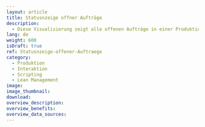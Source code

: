 ```yaml
---
layout: article
title: Statusnzeige offner Aufträge
description: 
  - Diese Visualisierung zeigt alle offenen Aufträge in einer Produktion an. Jeder Auftrag muss drei Arbeitsschritte durchlaufen&#58; Kleben, Sägen und Schweißen. Über eine Ampel wird dargestellt ob der Arbeitsschritt für den jeweiligen Auftrag begonnen wurde, aktuell in Arbeit, oder bereits abgeschlossen ist. Mit einem Touchscreen können die Transportaufträge basierend auf dem zu produzierten Produkt gefiltert werden. Die Daten liegen hierbei in einer statisches Liste könnten aber mit einem ERP System wie bspw. den Transportaufträgen aus SAP (Tagelle LTAK) verknüpft werden.
lang: de
weight: 600
isDraft: true
ref: Statusnzeige-offener-Auftraege
category:
  - Produktion
  - Interaktion
  - Scripting
  - Lean Management
image: 
image_thumbnail: 
download: 
overview_description:
overview_benefits:
overview_data_sources:
---
```


